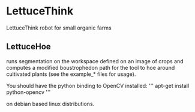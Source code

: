 # LettuceThink
LettuceThink robot for small organic farms

## LettuceHoe 

runs segmentation on the workspace defined on an image of crops and computes a modified boustrophedon path for the tool to hoe around cultivated plants  (see the example_* files for usage). 

You should have the python binding to OpenCV installed:
'''
apt-get install python-opencv
'''

on debian based linux distributions.

